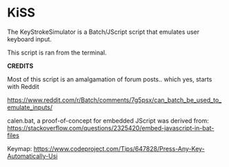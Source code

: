 # KiSS
The KeyStrokeSimulator is a Batch/JScript script that emulates user keyboard input.

This script is ran from the terminal.

**CREDITS**

Most of this script is an amalgamation of forum posts.. which yes, starts with Reddit

https://www.reddit.com/r/Batch/comments/7g5psx/can_batch_be_used_to_emulate_inputs/

calen.bat, a proof-of-concept for embedded JScript was derived from:
https://stackoverflow.com/questions/2325420/embed-javascript-in-bat-files

Keymap:
https://www.codeproject.com/Tips/647828/Press-Any-Key-Automatically-Usi


